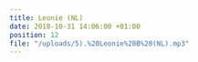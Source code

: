 ```yaml
---
title: Leonie (NL)
date: 2018-10-31 14:06:00 +01:00
position: 12
file: "/uploads/5).%20Leonie%20B%20(NL).mp3"
---
```


